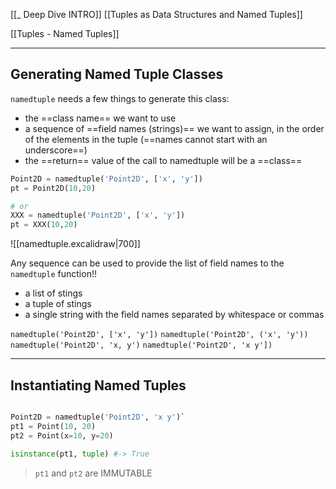 [[_ Deep Dive INTRO]]
[[Tuples as Data Structures and Named Tuples]]


[[Tuples - Named Tuples]]

---
## Generating Named Tuple Classes
`namedtuple` needs a few things to generate this class:
- the ==class name== we want to use
- a sequence of ==field names (strings)== we want to assign, in the order of the elements in the tuple (==names cannot start with an underscore==)
- the ==return== value of the call to namedtuple will be a ==class==
```py
Point2D = namedtuple('Point2D', ['x', 'y'])
pt = Point2D(10,20)

# or
XXX = namedtuple('Point2D', ['x', 'y'])
pt = XXX(10,20)
```

![[namedtuple.excalidraw|700]]

Any sequence can be used to provide the list of field names to the `namedtuple` function!!
- a list of stings
- a tuple of stings
- a single string with the field names separated by whitespace or commas

`namedtuple('Point2D', ['x', 'y'])`
`namedtuple('Point2D', ('x', 'y'))`
`namedtuple('Point2D', 'x, y')`
`namedtuple('Point2D', 'x y'])`


---
## Instantiating Named Tuples
```py

Point2D = namedtuple('Point2D', 'x y')`
pt1 = Point(10, 20)
pt2 = Point(x=10, y=20)
```

```py
isinstance(pt1, tuple) #-> True
```

> `pt1` and `pt2` are IMMUTABLE

